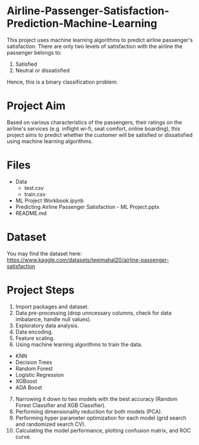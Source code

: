 # Airline-Passenger-Satisfaction-Prediction-Machine-Learning
This project uses machine learning algorithms to predict airline passenger's satisfaction. There are only two levels of satisfaction with the airline the passenger belongs to:
1. Satisfied
2. Neutral or dissatisfied

Hence, this is a binary classification problem.

# Project Aim
Based on various characteristics of the passengers, their ratings on the airline's services (e.g. inflight wi-fi, seat comfort, online boarding), this project aims to predict whether the customer will be satisfied or dissatisfied using machine learning algorithms.

# Files
- Data 
  - test.csv
  - train.csv
- ML Project Workbook.ipynb
- Predicting Airline Passenger Satisfaction - ML Project.pptx
- README.md

# Dataset
You may find the dataset here: https://www.kaggle.com/datasets/teejmahal20/airline-passenger-satisfaction

# Project Steps
1. Import packages and dataset.
2. Data pre-processing (drop unncessary columns, check for data imbalance, handle null values).
3. Exploratory data analysis.
4. Data encoding.
5. Feature scaling.
6. Using machine learning algorithms to train the data.
  - KNN
  - Decision Trees
  - Random Forest
  - Logistic Regression
  - XGBoost
  - ADA Boost
7. Narrowing it down to two models with the best accuracy (Random Forest Classifier and XGB Classifier).
8. Performing dimensionality reduction for both models (PCA).
9. Performing hyper parameter optimization for each model (grid search and randomized search CV).
10. Calculating the model performance, plotting confusion matrix, and ROC curve.
